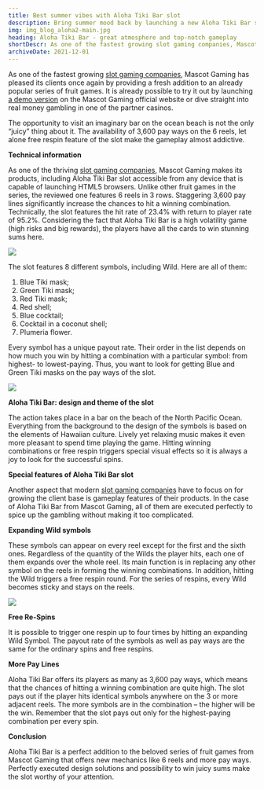 ```yaml
---
title: Best summer vibes with Aloha Tiki Bar slot
description: Bring summer mood back by launching a new Aloha Tiki Bar slot. Discover the unique features of the latest addition to fruit game series from Mascot Gaming.
img: img_blog_aloha2-main.jpg
heading: Aloha Tiki Bar - great atmosphere and top-notch gameplay
shortDescr: As one of the fastest growing slot gaming companies, Mascot Gaming has pleased its clients once again by providing a fresh addition to an already popular series of fruit games. Meet Aloha Tiki Bar!
archiveDate: 2021-12-01
---
```

As one of the fastest growing [slot gaming companies](https://mascot.games/blog/insights-for-slot-gaming-companies), Mascot Gaming has pleased its clients once again by providing a fresh addition to an already popular series of fruit games. It is already possible to try it out by launching [a demo version](https://play.mascot.games/aloha-tiki-bar) on the Mascot Gaming official website or dive straight into real money gambling in one of the partner casinos.

The opportunity to visit an imaginary bar on the ocean beach is not the only “juicy” thing about it. The availability of 3,600 pay ways on the 6 reels, let alone free respin feature of the slot make the gameplay almost addictive.

**Technical information**

As one of the thriving [slot gaming companies](https://mascot.games/blog/insights-for-slot-gaming-companies), Mascot Gaming makes its products, including Aloha Tiki Bar slot accessible from any device that is capable of launching HTML5 browsers. Unlike other fruit games in the series, the reviewed one features 6 reels in 3 rows. Staggering 3,600 pay lines significantly increase the chances to hit a winning combination. Technically, the slot features the hit rate of 23.4% with return to player rate of 95.2%. Considering the fact that Aloha Tiki Bar is a high volatility game (high risks and big rewards), the players have all the cards to win stunning sums here.

![](../../images/img_blog_aloha2-1.jpg)

The slot features 8 different symbols, including Wild. Here are all of them:

1.  Blue Tiki mask;
2.  Green Tiki mask;
3.  Red Tiki mask;
4.  Red shell;
5.  Blue cocktail;
6.  Cocktail in a coconut shell;
7.  Plumeria flower.

Every symbol has a unique payout rate. Their order in the list depends on how much you win by hitting a combination with a particular symbol: from highest- to lowest-paying. Thus, you want to look for getting Blue and Green Tiki masks on the pay ways of the slot.

![](../../images/img_blog_aloha2-2.jpg)

**Aloha Tiki Bar: design and theme of the slot**

The action takes place in a bar on the beach of the North Pacific Ocean. Everything from the background to the design of the symbols is based on the elements of Hawaiian culture. Lively yet relaxing music makes it even more pleasant to spend time playing the game. Hitting winning combinations or free respin triggers special visual effects so it is always a joy to look for the successful spins.

**Special features of Aloha Tiki Bar slot**

Another aspect that modern [slot gaming companies](https://mascot.games/blog/insights-for-slot-gaming-companies) have to focus on for growing the client base is gameplay features of their products. In the case of Aloha Tiki Bar from Mascot Gaming, all of them are executed perfectly to spice up the gambling without making it too complicated.

**Expanding Wild symbols**

These symbols can appear on every reel except for the first and the sixth ones. Regardless of the quantity of the Wilds the player hits, each one of them expands over the whole reel. Its main function is in replacing any other symbol on the reels in forming the winning combinations. In addition, hitting the Wild triggers a free respin round. For the series of respins, every Wild becomes sticky and stays on the reels.

![](../../images/img_blog_aloha2-3.jpg)

**Free Re-Spins**

It is possible to trigger one respin up to four times by hitting an expanding Wild Symbol. The payout rate of the symbols as well as pay ways are the same for the ordinary spins and free respins.

**More Pay Lines**

Aloha Tiki Bar offers its players as many as 3,600 pay ways, which means that the chances of hitting a winning combination are quite high. The slot pays out if the player hits identical symbols anywhere on the 3 or more adjacent reels. The more symbols are in the combination – the higher will be the win. Remember that the slot pays out only for the highest-paying combination per every spin.

**Conclusion**

Aloha Tiki Bar is a perfect addition to the beloved series of fruit games from Mascot Gaming that offers new mechanics like 6 reels and more pay ways. Perfectly executed design solutions and possibility to win juicy sums make the slot worthy of your attention.
